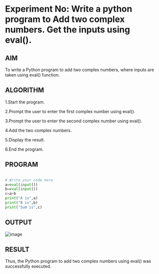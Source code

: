 # Experiment No: Write a python program to Add two complex  numbers. Get the inputs using eval().

## AIM  
To write a Python program to add two complex numbers, where inputs are taken using eval() function.

## ALGORITHM  

1.Start the program.

2.Prompt the user to enter the first complex number using eval().

3.Prompt the user to enter the second complex number using eval().

4.Add the two complex numbers.

5.Display the result.

6.End the program.

## PROGRAM

```python

# Write your code here
a=eval(input())
b=eval(input())
c=a+b
print("A is",a)
print("B is",b)
print("Sum is",c)

```
## OUTPUT
![image](https://github.com/user-attachments/assets/ae851983-bf06-4ad0-bc9d-6410d59f7c9a)

## RESULT
Thus, the Python program to add two complex numbers using eval() was successfully executed.
